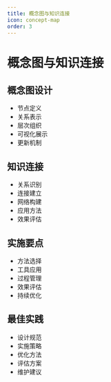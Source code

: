 ```yaml
---
title: 概念图与知识连接
icon: concept-map
order: 3
---
```


# 概念图与知识连接

## 概念图设计
- 节点定义
- 关系表示
- 层次组织
- 可视化展示
- 更新机制

## 知识连接
- 关系识别
- 连接建立
- 网络构建
- 应用方法
- 效果评估

## 实施要点
- 方法选择
- 工具应用
- 过程管理
- 效果评估
- 持续优化

## 最佳实践
- 设计规范
- 实施策略
- 优化方法
- 评估方案
- 维护建议
